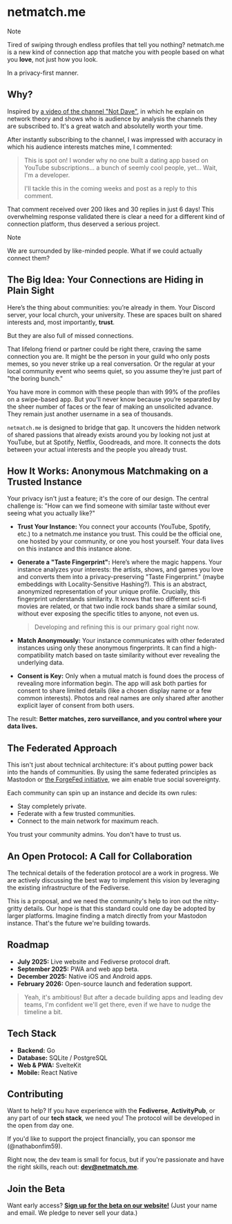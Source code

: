 # netmatch.me

> [!NOTE]
> Tired of swiping through endless profiles that tell you nothing?
> netmatch.me is a new kind of connection app that matche
>  you with people based on what you **love**, not just how you look.
>
> In a privacy-first manner.

## Why?

Inspired by [a video of the channel "Not
Dave"](https://www.youtube.com/watch?v=o879xRxmwmU), in which he explain on
network theory and shows who is audience by analysis the channels they are
subscribed to. It's a great watch and absolutelly worth your time.

After instantly subscribing to the channel, I was impressed with accuracy in
which his audience interests matches mine, I commented:

> This is spot on! I wonder why no one built a dating app based on YouTube
> subscriptions... a bunch of seemly cool people, yet... Wait, I'm a developer.
>
> I'll tackle this in the coming weeks and post as a reply to this comment.

That comment received over 200 likes and 30 replies in just 6 days! This
overwhelming response validated there is clear a need for a different kind of
connection platform, thus deserved a serious project.

> [!NOTE]
> We are surrounded by like-minded people. What if we could actually connect
them?

## The Big Idea: Your Connections are Hiding in Plain Sight

Here’s the thing about communities: you’re already in them. Your Discord
server, your local church, your university. These
are spaces built on shared interests and, most importantly, **trust**.

But they are also full of missed connections.

That lifelong friend or partner could be right there, craving the same
connection you are. It might be the person in your guild who only posts memes,
so you never strike up a real conversation. Or the regular at your local
community event who seems quiet, so you assume they’re just part of "the boring
bunch."

You have more in common with these people than with 99% of the profiles on a
swipe-based app. But you'll never know because you’re separated by the sheer
number of faces or the fear of making an unsolicited advance. They remain just
another username in a sea of thousands.

`netmatch.me` is designed to bridge that gap. It uncovers the hidden network of
shared passions that already exists around you by looking not just at YouTube,
but at Spotify, Netflix, Goodreads, and more. It connects the dots between your
actual interests and the people you already trust.

## How It Works: Anonymous Matchmaking on a Trusted Instance

Your privacy isn't just a feature; it's the core of our design. The central
challenge is: "How can we find someone with similar taste without ever seeing
what you actually like?"

- **Trust Your Instance:** You connect your accounts (YouTube, Spotify, etc.) to
a netmatch.me instance you trust. This could be the official one, one hosted by
your community, or one you host yourself. Your data lives on this instance and
this instance alone.

- **Generate a "Taste Fingerprint":** Here’s where the magic happens. Your
instance analyzes your interests: the artists, shows, and games you love and
converts them into a privacy-preserving "Taste Fingerprint." (maybe embeddings
with Locality-Sensitive Hashing?). 
This is an abstract, anonymized representation of your unique profile.
Crucially, this fingerprint understands similarity. It knows that two different
sci-fi movies are related, or that two indie rock bands share a similar sound,
without ever exposing the specific titles to anyone, not even us.
  > Developing and refining this is our primary goal right now.

- **Match Anonymously:** Your instance communicates with other federated
instances using only these anonymous fingerprints. It can find a
high-compatibility match based on taste similarity without ever revealing the
underlying data.

- **Consent is Key:** Only when a mutual match is found does the process of
revealing more information begin. The app will ask both parties for consent to
share limited details (like a chosen display name or a few common interests).
Photos and real names are only shared after another explicit layer of consent
from both users.

The result: **Better matches, zero surveillance, and you control where your
data lives.**

## The Federated Approach

This isn't just about technical architecture: it's about putting power back into
the hands of communities. By using the same federated principles as Mastodon or
[the ForgeFed initiative](https://forgefed.org/), we aim enable true social
sovereignty.

Each community can spin up an instance and decide its own rules:
-   Stay completely private.
-   Federate with a few trusted communities.
-   Connect to the main network for maximum reach.

You trust your community admins. You don't have to trust us.

## An Open Protocol: A Call for Collaboration

The technical details of the federation protocol are a work in progress. We are
actively discussing the best way to implement this vision by leveraging the
existing infrastructure of the Fediverse.

This is a proposal, and we need the community's help to iron out the
nitty-gritty details. Our hope is that this standard could one day be adopted
by larger platforms. Imagine finding a match directly from your Mastodon
instance. That's the future we're building towards.

## Roadmap

-   **July 2025:** Live website and Fediverse protocol draft.
-   **September 2025:** PWA and web app beta.
-   **December 2025:** Native iOS and Android apps.
-   **February 2026:** Open-source launch and federation support.

> Yeah, it's ambitious! But after a decade building apps and leading dev teams,
> I'm confident we'll get there, even if we have to nudge the timeline a bit.

## Tech Stack

-   **Backend:** Go
-   **Database:** SQLite / PostgreSQL
-   **Web & PWA:** SvelteKit
-   **Mobile:** React Native

## Contributing

Want to help? If you have experience with the **Fediverse**, **ActivityPub**,
or any part of our **tech stack**, we need you! The protocol will be developed
in the open from day one.

If you'd like to support the project financially, you can sponsor me (@nathabonfim59).

Right now, the dev team is small for focus, but if you're passionate and have
the right skills, reach out: **dev@netmatch.me**.

## Join the Beta

Want early access? **[Sign up for the beta on our
website!](https://netmatch.me)** (Just your name and email. We pledge to never
sell your data.)
